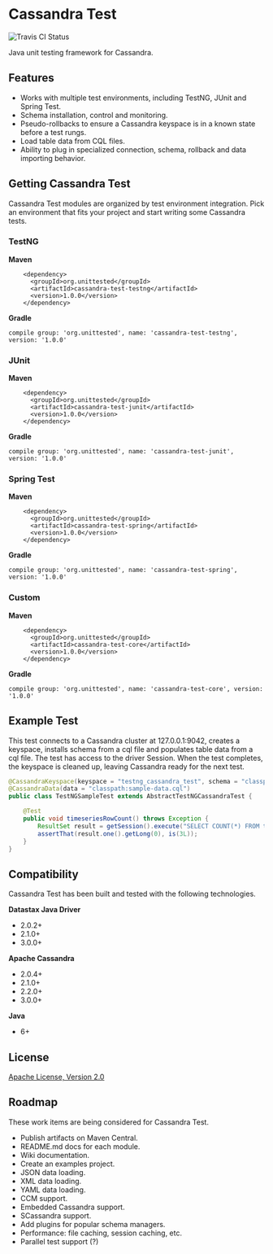 # Cassandra Test
![Travis CI Status](https://travis-ci.org/dananderson/cassandra-test.svg?branch=master)

Java unit testing framework for Cassandra.

## Features

- Works with multiple test environments, including TestNG, JUnit and Spring Test.
- Schema installation, control and monitoring.
- Pseudo-rollbacks to ensure a Cassandra keyspace is in a known state before a test rungs.
- Load table data from CQL files.
- Ability to plug in specialized connection, schema, rollback and data importing behavior.

## Getting Cassandra Test
Cassandra Test modules are organized by test environment integration. Pick an environment that fits your project and start writing some Cassandra tests.
### TestNG
**Maven**
```
    <dependency>
      <groupId>org.unittested</groupId>
      <artifactId>cassandra-test-testng</artifactId>
      <version>1.0.0</version>
    </dependency>
```
**Gradle**
```
compile group: 'org.unittested', name: 'cassandra-test-testng', version: '1.0.0'
```
### JUnit
**Maven**
```
    <dependency>
      <groupId>org.unittested</groupId>
      <artifactId>cassandra-test-junit</artifactId>
      <version>1.0.0</version>
    </dependency>
```
**Gradle**
```
compile group: 'org.unittested', name: 'cassandra-test-junit', version: '1.0.0'
```
### Spring Test
**Maven**
```
    <dependency>
      <groupId>org.unittested</groupId>
      <artifactId>cassandra-test-spring</artifactId>
      <version>1.0.0</version>
    </dependency>
```
**Gradle**
```
compile group: 'org.unittested', name: 'cassandra-test-spring', version: '1.0.0'
```
### Custom
**Maven**
```
    <dependency>
      <groupId>org.unittested</groupId>
      <artifactId>cassandra-test-core</artifactId>
      <version>1.0.0</version>
    </dependency>
```
**Gradle**
```
compile group: 'org.unittested', name: 'cassandra-test-core', version: '1.0.0'
```

## Example Test
This test connects to a Cassandra cluster at 127.0.0.1:9042, creates a keyspace,
installs schema from a cql file and populates table data from a cql file. The test has
access to the driver Session. When the test completes, the keyspace is cleaned up, leaving
Cassandra ready for the next test.

```java
@CassandraKeyspace(keyspace = "testng_cassandra_test", schema = "classpath:sample-schema.cql")
@CassandraData(data = "classpath:sample-data.cql")
public class TestNGSampleTest extends AbstractTestNGCassandraTest {

    @Test
    public void timeseriesRowCount() throws Exception {
        ResultSet result = getSession().execute("SELECT COUNT(*) FROM timeseries");
        assertThat(result.one().getLong(0), is(3L));
    }
}

```


## Compatibility
Cassandra Test has been built and tested with the following technologies.

**Datastax Java Driver**
- 2.0.2+
- 2.1.0+
- 3.0.0+

**Apache Cassandra**
- 2.0.4+
- 2.1.0+
- 2.2.0+
- 3.0.0+

**Java**
- 6+

## License
[Apache License, Version 2.0](http://www.apache.org/licenses/LICENSE-2.0)

## Roadmap
These work items are being considered for Cassandra Test.

- Publish artifacts on Maven Central.
- README.md docs for each module.
- Wiki documentation.
- Create an examples project.
- JSON data loading.
- XML data loading.
- YAML data loading.
- CCM support.
- Embedded Cassandra support.
- SCassandra support.
- Add plugins for popular schema managers.
- Performance: file caching, session caching, etc.
- Parallel test support (?)